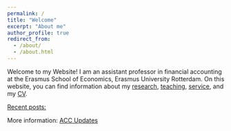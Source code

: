```yaml
---
permalink: /
title: "Welcome"
excerpt: "About me"
author_profile: true
redirect_from: 
  - /about/
  - /about.html
---
```


<!-- Global site tag (gtag.js) - Google Analytics -->
<script async src="https://www.googletagmanager.com/gtag/js?id=G-05633BF9HL"></script>
<script>
  window.dataLayer = window.dataLayer || [];
  function gtag(){dataLayer.push(arguments);}
  gtag('js', new Date());

  gtag('config', 'G-05633BF9HL', {'anonymize_ip': true});
</script>



Welcome to my Website! I am an assistant professor in financial accounting at the Erasmus School of 	Economics, Erasmus University Rotterdam. On this website, you can find information 		about my <a href= "https://jochenpierk.github.io/home/research/">research</a>, <a 	href= "https://jochenpierk.github.io/home/teaching/">teaching</a>, <a href= 			"https://jochenpierk.github.io/home/service/">service</a>, and my <a 		   href="https://jochenpierk.github.io/home/cv/">CV</a>. 
  



 <p> </p>
 <u>Recent posts:</u> 
 <p> </p>
 <script src="//rss.bloople.net/?url=http%3A%2F%2Feasys-online.com%2Ffeed&detail=-1&limit=3&showtitle=false&type=js"></script>
 <p> </p>
 More information: <a href="https://jochenpierk.github.io/home/service2/" target="_blank">ACC Updates</a> 



  


